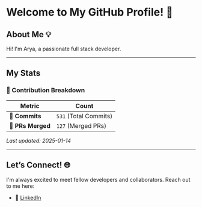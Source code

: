 # Welcome to My GitHub Profile! 👋

## About Me 💡

Hi! I'm Arya, a passionate full stack developer.  

---

## My Stats

### 🔢 Contribution Breakdown

| **Metric**      | **Count**           |
|------------------|---------------------|
| 🌟 **Commits**   | `531` (Total Commits)| `530` (Total Commits)| `529` (Total Commits)| `450` (Total Commits)| `450` (Total Commits)| `450` (Total Commits)| `450` (Total Commits)| `450` (Total Commits)| `449` (Total Commits)| `449` (Total Commits)| `449` (Total Commits)| `435` (Total Commits)| `435` (Total Commits)| `435` (Total Commits)| `435` (Total Commits)| `435` (Total Commits)| `435` (Total Commits)| `435` (Total Commits)| `435` (Total Commits)| `435` (Total Commits)| `435` (Total Commits)| `435` (Total Commits)| `435` (Total Commits)| `435` (Total Commits)| `435` (Total Commits)| `435` (Total Commits)| `435` (Total Commits)| `435` (Total Commits)| `432` (Total Commits)| `432` (Total Commits)| `432` (Total Commits)| `432` (Total Commits)| `432` (Total Commits)| `432` (Total Commits)| `432` (Total Commits)| `431` (Total Commits)| `431` (Total Commits)| `431` (Total Commits)|🌟 **Commits**   | `531` (Total Commits)| `530` (Total Commits)| `529` (Total Commits)| `450` (Total Commits)| `450` (Total Commits)| `450` (Total Commits)| `450` (Total Commits)| `450` (Total Commits)| `449` (Total Commits)| `449` (Total Commits)| `449` (Total Commits)| `435` (Total Commits)| `435` (Total Commits)| `435` (Total Commits)| `435` (Total Commits)| `435` (Total Commits)| `435` (Total Commits)| `435` (Total Commits)| `435` (Total Commits)| `435` (Total Commits)| `435` (Total Commits)| `435` (Total Commits)| `435` (Total Commits)| `435` (Total Commits)| `435` (Total Commits)| `435` (Total Commits)| `435` (Total Commits)| `435` (Total Commits)| `432` (Total Commits)| `432` (Total Commits)| `432` (Total Commits)| `432` (Total Commits)| `432` (Total Commits)| `432` (Total Commits)| `432` (Total Commits)| `431` (Total Commits)| `431` (Total Commits)| `431` (Total Commits) |
| 🔗 **PRs Merged**       | `127` (Merged PRs)| `127` (Merged PRs)| `127` (Merged PRs)| `127` (Merged PRs)| `127` (Merged PRs)| `127` (Merged PRs)| `127` (Merged PRs)| `127` (Merged PRs)| `127` (Merged PRs)| `127` (Merged PRs)| `127` (Merged PRs)| `127` (Merged PRs)| `127` (Merged PRs)| `127` (Merged PRs)| `127` (Merged PRs)| `127` (Merged PRs)| `127` (Merged PRs)| `127` (Merged PRs)| `127` (Merged PRs)| `127` (Merged PRs)| `127` (Merged PRs)| `127` (Merged PRs)| `127` (Merged PRs)| `127` (Merged PRs)| `127` (Merged PRs)| `127` (Merged PRs)| `127` (Merged PRs)| `127` (Merged PRs)| `127` (Merged PRs)| `127` (Merged PRs)| `127` (Merged PRs)| `126` (Merged PRs)| `126` (Merged PRs)| `126` (Merged PRs)| `126` (Merged PRs)| `126` (Merged PRs)| `126` (Merged PRs)| `126` (Merged PRs)|🔗 **PRs Merged**       | `127` (Merged PRs)| `127` (Merged PRs)| `127` (Merged PRs)| `127` (Merged PRs)| `127` (Merged PRs)| `127` (Merged PRs)| `127` (Merged PRs)| `127` (Merged PRs)| `127` (Merged PRs)| `127` (Merged PRs)| `127` (Merged PRs)| `127` (Merged PRs)| `127` (Merged PRs)| `127` (Merged PRs)| `127` (Merged PRs)| `127` (Merged PRs)| `127` (Merged PRs)| `127` (Merged PRs)| `127` (Merged PRs)| `127` (Merged PRs)| `127` (Merged PRs)| `127` (Merged PRs)| `127` (Merged PRs)| `127` (Merged PRs)| `127` (Merged PRs)| `127` (Merged PRs)| `127` (Merged PRs)| `127` (Merged PRs)| `127` (Merged PRs)| `127` (Merged PRs)| `127` (Merged PRs)| `126` (Merged PRs)| `126` (Merged PRs)| `126` (Merged PRs)| `126` (Merged PRs)| `126` (Merged PRs)| `126` (Merged PRs)| `126` (Merged PRs)    |

_Last updated: 2025-01-14 <!-- Add dynamic date here -->_

---

## Let’s Connect! 🌐

I'm always excited to meet fellow developers and collaborators. Reach out to me here:

- 💼 [LinkedIn](https://www.linkedin.com/in/arya-khochare-985027241/)  

